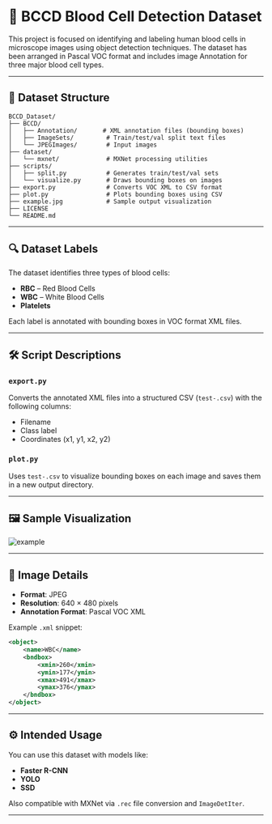 # 🧬 BCCD Blood Cell Detection Dataset

This project is focused on identifying and labeling human blood cells in microscope images using object detection techniques. The dataset has been arranged in Pascal VOC format and includes image Annotation for three major blood cell types.

---

## 📁 Dataset Structure

```
BCCD_Dataset/
├── BCCD/
│   ├── Annotation/       # XML annotation files (bounding boxes)
│   ├── ImageSets/         # Train/test/val split text files
│   └── JPEGImages/        # Input images
├── dataset/
│   └── mxnet/             # MXNet processing utilities
├── scripts/
│   ├── split.py           # Generates train/test/val sets
│   └── visualize.py       # Draws bounding boxes on images
├── export.py              # Converts VOC XML to CSV format
├── plot.py                # Plots bounding boxes using CSV
├── example.jpg            # Sample output visualization
├── LICENSE
└── README.md
```

---

## 🔍 Dataset Labels

The dataset identifies three types of blood cells:
- **RBC** – Red Blood Cells  
- **WBC** – White Blood Cells  
- **Platelets**

Each label is annotated with bounding boxes in VOC format XML files.

---

## 🛠️ Script Descriptions

### `export.py`
Converts the annotated XML files into a structured CSV (`test-.csv`) with the following columns:
- Filename
- Class label
- Coordinates (x1, y1, x2, y2)

### `plot.py`
Uses `test-.csv` to visualize bounding boxes on each image and saves them in a new output directory.

---

## 🖼️ Sample Visualization

![example](./example.jpg)

---

## 📐 Image Details

- **Format**: JPEG
- **Resolution**: 640 × 480 pixels
- **Annotation Format**: Pascal VOC XML

Example `.xml` snippet:

```xml
<object>
    <name>WBC</name>
    <bndbox>
        <xmin>260</xmin>
        <ymin>177</ymin>
        <xmax>491</xmax>
        <ymax>376</ymax>
    </bndbox>
</object>
```

---

## ⚙️ Intended Usage

You can use this dataset with models like:
- **Faster R-CNN**
- **YOLO**
- **SSD**

Also compatible with MXNet via `.rec` file conversion and `ImageDetIter`.

---

